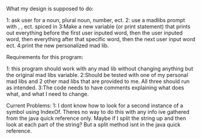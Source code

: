What my design is supposed to do:

1: ask user for a noun, plural noun, number, ect.
2: use a madlibs prompt with <noun>, <plural>, ect. spiced in
3:Make a new variable (or print statement) that prints out everything before the first user inputed word, then the user inputed word, then everything after that specific word, then the next user input word ect.
4:print the new personalized mad lib.

Requirements for this program:

1: this program should work with any mad lib without changing anything but the original mad libs variable.
2:Should be tested with one of my personal mad libs and 2 other mad libs that are provided to me. All three should run as intended.
3:The code needs to have comments explaining what does what, and what I need to change.

Current Problems:
1: I dont know how to look for a second instance of a symbol using IndexOf. Theres no way to do this with any info ive gathered from the java quick reference only. Maybe if I split the string up and then look at each part of the string? But a split method isnt in the java quick reference.
